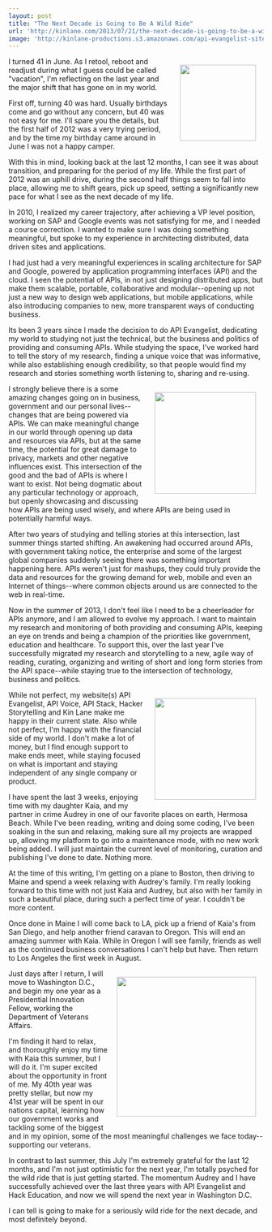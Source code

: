 ```yaml
---
layout: post
title: "The Next Decade is Going to Be A Wild Ride"
url: 'http://kinlane.com/2013/07/21/the-next-decade-is-going-to-be-a-wild-ride/'
image: 'http://kinlane-productions.s3.amazonaws.com/api-evangelist-site/blog/KinLane-04-2012-Headshot-3-250.jpg'
---
```


<img style="padding: 15px;" src="https://s3.amazonaws.com/kinlane-productions/kin-lane/KinLane-04-2012-Headshot-3-250.jpg" alt="" width="150" align="right" />

I turned 41 in June. As I retool, reboot and readjust during what I guess could be called "vacation", I'm reflecting on the last year and the major shift that has gone on in my world.

First off, turning 40 was hard. Usually birthdays come and go without any concern, but 40 was not easy for me. I'll spare you the details, but the first half of 2012 was a very trying period, and by the time my birthday came around in June I was not a happy camper.

With this in mind, looking back at the last 12 months, I can see it was about transition, and preparing for the period of my life. While the first part of 2012 was an uphill drive, during the second half things seem to fall into place, allowing me to shift gears, pick up speed, setting a significantly new pace for what I see as the next decade of my life.

In 2010, I realized my career trajectory, after achieving a VP level position, working on SAP and Google events was not satisfying for me, and I needed a course correction. I wanted to make sure I was doing something meaningful, but spoke to my experience in architecting distributed, data driven sites and applications.

I had just had a very meaningful experiences in scaling architecture for SAP and Google, powered by application programming interfaces (API) and the cloud. I seen the potential of APIs, in not just designing distributed apps, but make them scalable, portable, collaborative and modular--opening up not just a new way to design web applications, but mobile applications, while also introducing companies to new, more transparent ways of conducting business.

Its been 3 years since I made the decision to do API Evangelist, dedicating my world to studying not just the technical, but the business and politics of providing and consuming APIs. While studying the space, I've worked hard to tell the story of my research, finding a unique voice that was informative, while also establishing enough credibility, so that people would find my research and stories something worth listening to, sharing and re-using.

<img style="padding: 15px;" src="https://s3.amazonaws.com/kinlane-productions/kin-lane/audrey-kin-paris-2.JPG" alt="" width="200" align="right" />

I strongly believe there is a some amazing changes going on in business, government and our personal lives--changes that are being powered via APIs. We can make meaningful change in our world through opening up data and resources via APIs, but at the same time, the potential for great damage to privacy, markets and other negative influences exist. This intersection of the good and the bad of APIs is where I want to exist. Not being dogmatic about any particular technology or approach, but openly showcasing and discussing how APIs are being used wisely, and where APIs are being used in potentially harmful ways.

After two years of studying and telling stories at this intersection, last summer things started shifting. An awakening had occurred around APIs, with government taking notice, the enterprise and some of the largest global companies suddenly seeing there was something important happening here. APIs weren't just for mashups, they could truly provide the data and resources for the growing demand for web, mobile and even an Internet of things--where common objects around us are connected to the web in real-time.

Now in the summer of 2013, I don't feel like I need to be a cheerleader for APIs anymore, and I am allowed to evolve my approach. I want to maintain my research and monitoring of both providing and consuming APIs, keeping an eye on trends and being a champion of the priorities like government, education and healthcare. To support this, over the last year I've successfully migrated my research and storytelling to a new, agile way of reading, curating, organizing and writing of short and long form stories from the API space--while staying true to the intersection of technology, business and politics.

<img style="padding: 15px;" src="https://s3.amazonaws.com/kinlane-productions/kin-lane/Kaia-And-Me.png" alt="" width="200" align="right" />

While not perfect, my website(s) API Evangelist, API Voice, API Stack, Hacker Storytelling and Kin Lane make me happy in their current state. Also while not perfect, I'm happy with the financial side of my world. I don't make a lot of money, but I find enough support to make ends meet, while staying focused on what is important and staying independent of any single company or product.

I have spent the last 3 weeks, enjoying time with my daughter Kaia, and my partner in crime Audrey in one of our favorite places on earth, Hermosa Beach. While I've been reading, writing and doing some coding, I've been soaking in the sun and relaxing, making sure all my projects are wrapped up, allowing my platform to go into a maintenance mode, with no new work being added. I will just maintain the current level of monitoring, curation and publishing I've done to date. Nothing more.

At the time of this writing, I'm getting on a plane to Boston, then driving to Maine and spend a week relaxing with Audrey's family. I'm really looking forward to this time with not just Kaia and Audrey, but also with her family in such a beautiful place, during such a perfect time of year. I couldn't be more content.

Once done in Maine I will come back to LA, pick up a friend of Kaia's from San Diego, and help another friend caravan to Oregon. This will end an amazing summer with Kaia. While in Oregon I will see family, friends as well as the continued business conversations I can't help but have. Then return to Los Angeles the first week in August.

<img style="padding: 15px;" src="https://s3.amazonaws.com/kinlane-productions/kin-lane/kin-lane-apistrat-chair.png" alt="" width="275" align="right" />

Just days after I return, I will move to Washington D.C., and begin my one year as a Presidential Innovation Fellow, working the Department of Veterans Affairs.

I'm finding it hard to relax, and thoroughly enjoy my time with Kaia this summer, but I will do it. I'm super excited about the opportunity in front of me. My 40th year was pretty stellar, but now my 41st year will be spent in our nations capital, learning how our government works and tackling some of the biggest and in my opinion, some of the most meaningful challenges we face today--supporting our veterans.

In contrast to last summer, this July I'm extremely grateful for the last 12 months, and I'm not just optimistic for the next year, I'm totally psyched for the wild ride that is just getting started. The momentum Audrey and I have successfully achieved over the last three years with API Evangelist and Hack Education, and now we will spend the next year in Washington D.C.

I can tell is going to make for a seriously wild ride for the next decade, and most definitely beyond.